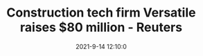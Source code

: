 ---
"title": "Construction tech firm Versatile raises $80 million - Reuters"
"date": "2021-9-14 12:10:0"
"feed_name": "GOOGLENEWS"
"feed_website": "https://news.google.com/rss/search?q=oil%26gas%7Cdrilling%7Cmining%7Cconstruction%7Cindustrial&hl=en-US&gl=US&ceid=US:en"
"feed_rss": "https://news.google.com/rss/search?q=oil%26gas%7Cdrilling%7Cmining%7Cconstruction%7Cindustrial&hl=en-US&gl=US&ceid=US:en"
"link": "https://www.reuters.com/world/middle-east/construction-tech-firm-versatile-raises-80-million-2021-09-14/"
"file": "_posts/2021-1-1-a7422d4f2f259716db5420aa5e2f93ecd13c0b8c.md"
"accident": "0"
"drilling": "0"
---
